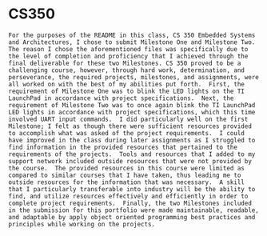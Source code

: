 # CS350

	For the purposes of the README in this class, CS 350 Embedded Systems and Architectures, I chose to submit Milestone One and Milestone Two.  The reason I chose the aforementioned files was specifically due to the level of completion and proficiency that I achieved through the final deliverable for these two Milestones. CS 350 proved to be a challenging course, however, through hard work, determination, and perseverance, the required projects, milestones, and assignments, were all worked on with the best of my abilities put forth.  First, the requirement of Milestone One was to blink the LED lights on the TI LaunchPad in accordance with project specifications.  Next, the requirement of Milestone Two was to once again blink the TI LaunchPad LED lights in accordance with project specifications, which this time involved UART input commands.  I did particularly well on the first Milestone; I felt as though there were sufficient resources provided to accomplish what was asked of the project requirements.  I could have improved in the class during later assignments as I struggled to find information in the provided resources that pertained to the requirements of the projects.  Tools and resources that I added to my support network included outside resources that were not provided by the course.  The provided resources in this course were limited as compared to similar courses that I have taken, thus leading me to outside resources for the information that was necessary.  A skill that I particularly transferable into industry will be the ability to find, and utilize resources effectively and efficiently in order to complete project requirements.  Finally, the two Milestones included in the submission for this portfolio were made maintainable, readable, and adaptable by apply object oriented programming best practices and principles while working on the projects.

